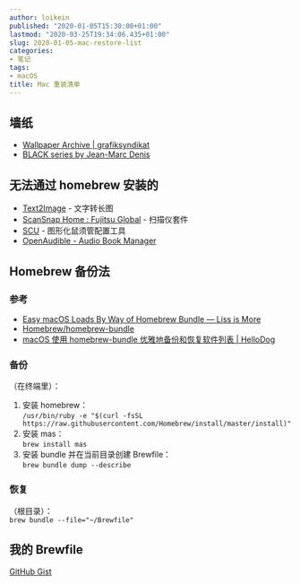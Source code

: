 ```yaml
---
author: loikein
published: "2020-01-05T15:30:00+01:00"
lastmod: "2020-03-25T19:34:06.435+01:00"
slug: 2020-01-05-mac-restore-list
categories:
- 笔记
tags:
- macOS
title: Mac 重装清单
---
```


## 墙纸

-   [Wallpaper Archive |
    grafiksyndikat](https://grafiksyndikat.com/wallpaper/)
-   [BLACK series by Jean-Marc Denis](http://jmd.im/black)



## 无法通过 homebrew 安装的

-   [Text2Image](https://www.yige.app/page/doc/download.md) - 文字转长图
-   [ScanSnap Home : Fujitsu
    Global](https://www.fujitsu.com/global/products/computing/peripheral/scanners/scansnap/software/sshome/index.html) -
    扫描仪套件
-   [SCU](https://github.com/neolee/SCU) - 图形化鼠须管配置工具
-   [OpenAudible - Audio Book Manager](https://openaudible.org/)



## Homebrew 备份法

### 参考

-   [Easy macOS Loads By Way of Homebrew Bundle — Liss is
    More](https://www.caseyliss.com/2019/10/8/brew-bundle)
-   [Homebrew/homebrew-bundle](https://github.com/Homebrew/homebrew-bundle)
-   [macOS 使用 homebrew-bundle 优雅地备份和恢复软件列表 |
    HelloDog](https://wsgzao.github.io/post/homebrew-bundle/)

### 备份

（在终端里）：  

1.  安装 homebrew：  
    `/usr/bin/ruby -e "$(curl -fsSL https://raw.githubusercontent.com/Homebrew/install/master/install)"`
2.  安装 mas：  
    `brew install mas`
3.  安装 bundle 并在当前目录创建 Brewfile：  
    `brew bundle dump --describe`

### 恢复

（根目录）：  
`brew bundle --file="~/Brewfile"`  
  

## 我的 Brewfile

[GitHub Gist](https://gist.github.com/loikein/57bbda0722a5b2aee5d5f2f616fc6194)
